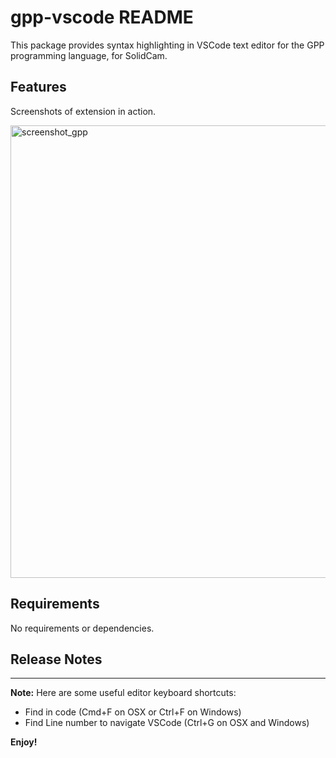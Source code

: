 # gpp-vscode README

This package provides syntax highlighting in VSCode text editor for the GPP programming language, for SolidCam.

## Features

Screenshots of extension in action. 

<img width="724" alt="screenshot_gpp" src="https://user-images.githubusercontent.com/11251737/35605449-9f93b570-05fd-11e8-83b7-4775d95a2e64.png">


## Requirements

No requirements or dependencies.

## Release Notes


-----------------------------------------------------------------------------------------------------------

**Note:**   Here are some useful editor keyboard shortcuts:

* Find in code (Cmd+F on OSX or Ctrl+F on Windows)
* Find Line number to navigate VSCode (Ctrl+G on OSX and Windows)

**Enjoy!**
